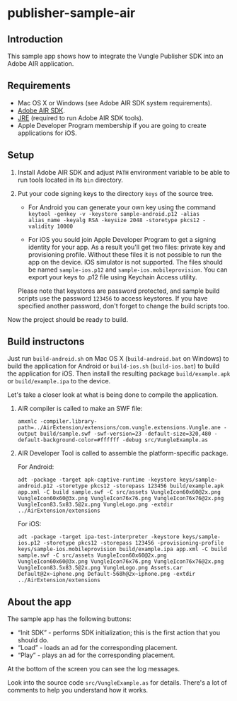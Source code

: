 # publisher-sample-air

## Introduction

This sample app shows how to integrate the Vungle Publisher SDK into an Adobe
AIR application.

## Requirements

* Mac OS X or Windows (see Adobe AIR SDK system requirements).
* [Adobe AIR SDK](http://www.adobe.com/devnet/air/air-sdk-download.html).
* [JRE](http://www.oracle.com/technetwork/java/javase/downloads/index.html) (required to run Adobe AIR SDK tools).
* Apple Developer Program membership if you are going to create applications for iOS.

## Setup

1. Install Adobe AIR SDK and adjust `PATH` environment variable to be able to run tools located in its `bin` directory.

2. Put your code signing keys to the directory `keys` of the source tree.

   * For Android you can generate your own key using the command
     `keytool -genkey -v -keystore sample-android.p12 -alias alias_name -keyalg RSA -keysize 2048 -storetype pkcs12 -validity 10000`

   * For iOS you sould join Apple Developer Program to get a signing identity for your app. As a result you'll get two files: private key and provisioning profile. Without these files it is not possible to run the app on the device. iOS simulator is not supported. The files should be named `sample-ios.p12` and `sample-ios.mobileprovision`. You can export your keys to .p12 file using Keychain Access utility.

   Please note that keystores are password protected, and sample build scripts use the password `123456` to access keystores. If you have specified another password, don't forget to change the build scripts too.

Now the project should be ready to build.

## Build instructons

Just run `build-android.sh` on Mac OS X (`build-android.bat` on Windows) to build the application for Android or `build-ios.sh` (`build-ios.bat`) to build the application for iOS. Then install the resulting package `build/example.apk` or `build/example.ipa` to the device.

Let's take a closer look at what is being done to compile the application.

1. AIR compiler is called to make an SWF file:

   ```
   amxmlc -compiler.library-path=../AirExtension/extensions/com.vungle.extensions.Vungle.ane -output build/sample.swf -swf-version=23 -default-size=320,480 -default-background-color=#ffffff -debug src/VungleExample.as
   ```

2. AIR Developer Tool is called to assemble the platform-specific package.

   For Android:

   ```
   adt -package -target apk-captive-runtime -keystore keys/sample-android.p12 -storetype pkcs12 -storepass 123456 build/example.apk app.xml -C build sample.swf -C src/assets VungleIcon60x60@2x.png VungleIcon60x60@3x.png VungleIcon76x76.png VungleIcon76x76@2x.png VungleIcon83.5x83.5@2x.png VungleLogo.png -extdir ../AirExtension/extensions
   ```

   For iOS:

   ```
   adt -package -target ipa-test-interpreter -keystore keys/sample-ios.p12 -storetype pkcs12 -storepass 123456 -provisioning-profile keys/sample-ios.mobileprovision build/example.ipa app.xml -C build sample.swf -C src/assets VungleIcon60x60@2x.png VungleIcon60x60@3x.png VungleIcon76x76.png VungleIcon76x76@2x.png VungleIcon83.5x83.5@2x.png VungleLogo.png Assets.car Default@2x~iphone.png Default-568h@2x~iphone.png -extdir ../AirExtension/extensions
   ```

## About the app

The sample app has the following buttons:

* “Init SDK” - performs SDK initialization; this is the first action that you should do.
* “Load” - loads an ad for the corresponding placement.
* “Play” - plays an ad for the corresponding placement.

At the bottom of the screen you can see the log messages.

Look into the source code `src/VungleExample.as` for details. There's a lot of comments to help you understand how it works.
